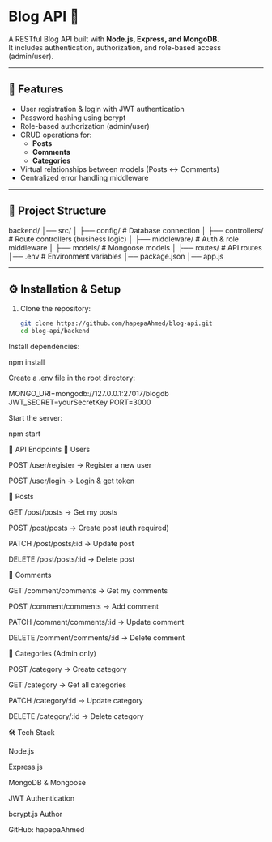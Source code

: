 # Blog API 📝

A RESTful Blog API built with **Node.js, Express, and MongoDB**.  
It includes authentication, authorization, and role-based access (admin/user).

---

## 🚀 Features
- User registration & login with JWT authentication
- Password hashing using bcrypt
- Role-based authorization (admin/user)
- CRUD operations for:
  - **Posts**
  - **Comments**
  - **Categories**
- Virtual relationships between models (Posts ↔ Comments)
- Centralized error handling middleware

---

## 📂 Project Structure

backend/
│── src/
│ ├── config/ # Database connection
│ ├── controllers/ # Route controllers (business logic)
│ ├── middleware/ # Auth & role middleware
│ ├── models/ # Mongoose models
│ ├── routes/ # API routes
│── .env # Environment variables
│── package.json
│── app.js


---

## ⚙️ Installation & Setup
1. Clone the repository:
   ```bash
   git clone https://github.com/hapepaAhmed/blog-api.git
   cd blog-api/backend


Install dependencies:

npm install


Create a .env file in the root directory:

MONGO_URI=mongodb://127.0.0.1:27017/blogdb
JWT_SECRET=yourSecretKey
PORT=3000


Start the server:

npm start



🔑 API Endpoints
👤 Users

POST /user/register → Register a new user

POST /user/login → Login & get token

📝 Posts

GET /post/posts → Get my posts

POST /post/posts → Create post (auth required)

PATCH /post/posts/:id → Update post

DELETE /post/posts/:id → Delete post

💬 Comments

GET /comment/comments → Get my comments

POST /comment/comments → Add comment

PATCH /comment/comments/:id → Update comment

DELETE /comment/comments/:id → Delete comment

📂 Categories (Admin only)

POST /category → Create category

GET /category → Get all categories

PATCH /category/:id → Update category

DELETE /category/:id → Delete category

🛠️ Tech Stack

Node.js

Express.js

MongoDB & Mongoose

JWT Authentication

bcrypt.js
Author

GitHub: hapepaAhmed